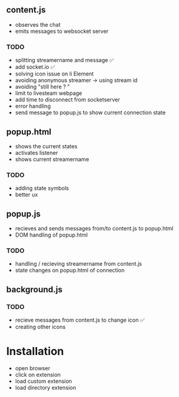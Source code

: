 ## content.js

- observes the chat
- emits messages to websocket server

### TODO

- splitting streamername and message ✅
- add socket.io ✅
- solving icon issue on li Element
- avoiding anonymous streamer -> using stream id
- avoiding "still here ? "
- limit to livesteam webpage
- add time to disconnect from socketserver
- error handling
- send message to popup.js to show current connection state

## popup.html

- shows the current states
- activates listener
- shows current streamername

### TODO

- adding state symbols
- better ux

## popup.js

- recieves and sends messages from/to content.js to popup.html
- DOM handling of popup.html

### TODO

- handling / recieving streamername from content.js
- state changes on popup.html of connection

## background.js

### TODO

- recieve messages from content.js to change icon ✅
- creating other icons

# Installation

- open browser
- click on extension
- load custom extension
- load directory extension
